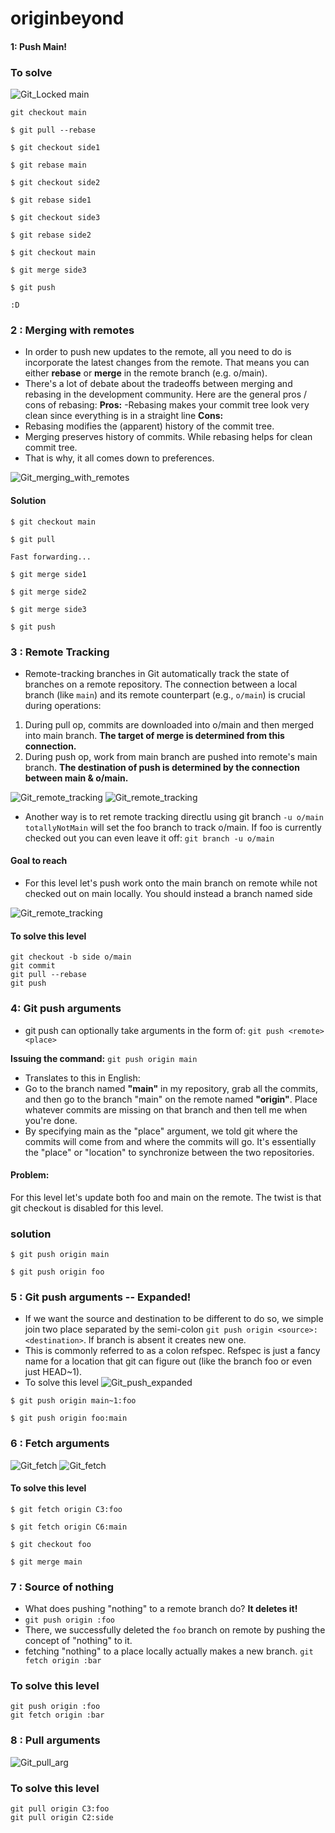 # originbeyond

#### 1: Push Main!

### To solve

![Git\_Locked main](../../.gitbook/assets/push\_main.png)

```
git checkout main

$ git pull --rebase

$ git checkout side1

$ git rebase main

$ git checkout side2

$ git rebase side1

$ git checkout side3

$ git rebase side2

$ git checkout main

$ git merge side3

$ git push
```

`:D`

### 2 : Merging with remotes

* In order to push new updates to the remote, all you need to do is incorporate the latest changes from the remote. That means you can either **rebase** or **merge** in the remote branch (e.g. o/main).
* There's a lot of debate about the tradeoffs between merging and rebasing in the development community. Here are the general pros / cons of rebasing: **Pros:** -Rebasing makes your commit tree look very clean since everything is in a straight line **Cons:**
* Rebasing modifies the (apparent) history of the commit tree.
* Merging preserves history of commits. While rebasing helps for clean commit tree.
* That is why, it all comes down to preferences.

![Git\_merging\_with\_remotes](../../.gitbook/assets/merging\_rem.png)

#### Solution

```
$ git checkout main

$ git pull

Fast forwarding...

$ git merge side1

$ git merge side2

$ git merge side3

$ git push
```

### 3 : Remote Tracking

* Remote-tracking branches in Git automatically track the state of branches on a remote repository. The connection between a local branch (like `main`) and its remote counterpart (e.g., `o/main`) is crucial during operations:

1. During pull op, commits are downloaded into o/main and then merged into main branch. **The target of merge is determined from this connection.**
2. During push op, work from main branch are pushed into remote's main branch. **The destination of push is determined by the connection between main & o/main.**

![Git\_remote\_tracking](<../../.gitbook/assets/remote1 (1).png>) ![Git\_remote\_tracking](<../../.gitbook/assets/remote2 (1).png>)

* Another way is to ret remote tracking directlu using git branch `-u o/main totallyNotMain` will set the foo branch to track o/main. If foo is currently checked out you can even leave it off: `git branch -u o/main`

#### Goal to reach

* For this level let's push work onto the main branch on remote while not checked out on main locally. You should instead a branch named side

![Git\_remote\_tracking](<../../.gitbook/assets/remote3 (1).png>)

#### To solve this level

```
git checkout -b side o/main
git commit
git pull --rebase
git push
```

### 4: Git push arguments

* git push can optionally take arguments in the form of: `git push <remote> <place>`

**Issuing the command:** `git push origin main`

* Translates to this in English:
* Go to the branch named **"main"** in my repository, grab all the commits, and then go to the branch "main" on the remote named **"origin"**. Place whatever commits are missing on that branch and then tell me when you're done.
* By specifying main as the "place" argument, we told git where the commits will come from and where the commits will go. It's essentially the "place" or "location" to synchronize between the two repositories.

#### Problem:

For this level let's update both foo and main on the remote. The twist is that git checkout is disabled for this level.

### solution

```
$ git push origin main

$ git push origin foo
```

### 5 : Git push arguments -- Expanded!

* If we want the source and destination to be different to do so, we simple join two place separated by the semi-colon `git push origin <source>:<destination>`. If branch is absent it creates new one.
* This is commonly referred to as a colon refspec. Refspec is just a fancy name for a location that git can figure out (like the branch foo or even just HEAD\~1).
* To solve this level ![Git\_push\_expanded](../../.gitbook/assets/push\_expanded.png)

```
$ git push origin main~1:foo

$ git push origin foo:main
```

### 6 : Fetch arguments

![Git\_fetch](../../.gitbook/assets/fetcharg1.png) ![Git\_fetch](../../.gitbook/assets/fetcharg2.png)

#### To solve this level

```
$ git fetch origin C3:foo

$ git fetch origin C6:main

$ git checkout foo

$ git merge main
```

### 7 : Source of nothing

* What does pushing "nothing" to a remote branch do? **It deletes it!**
* `git push origin :foo`
* There, we successfully deleted the `foo` branch on remote by pushing the concept of "nothing" to it.
* fetching "nothing" to a place locally actually makes a new branch. `git fetch origin :bar`

### To solve this level

```
git push origin :foo
git fetch origin :bar
```

### 8 : Pull arguments

![Git\_pull\_arg](../../.gitbook/assets/pull\_arg.png)

### To solve this level

```
git pull origin C3:foo
git pull origin C2:side
```
